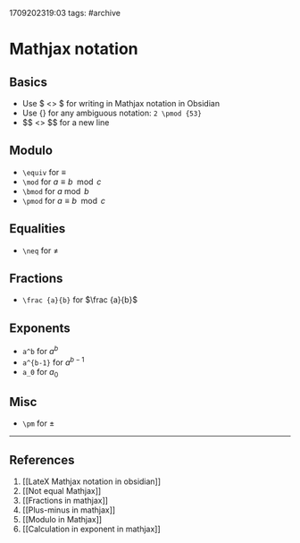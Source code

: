 1709202319:03
tags: #archive
# Mathjax notation

## Basics
- Use \$ <> \$ for writing in Mathjax notation in Obsidian
- Use {} for any ambiguous notation: `2 \pmod {53}`
- \$$ <> \$$ for a new line

## Modulo
- `\equiv` for $\equiv$ 
- `\mod` for $a \equiv b \mod c$ 
- `\bmod` for $a \bmod b$
- `\pmod` for $a \equiv b \mod c$

## Equalities
- `\neq` for $\neq$ 

## Fractions
- `\frac {a}{b}` for $\frac {a}{b}$ 

## Exponents
- `a^b` for $a^b$ 
- `a^{b-1}` for $a^{b-1}$ 
- `a_0` for $a_0$
## Misc
- `\pm` for $\pm$

---
## References
1. [[LateX Mathjax notation in obsidian]]
2. [[Not equal Mathjax]]
3. [[Fractions in mathjax]]
4. [[Plus-minus in mathjax]]
5. [[Modulo in Mathjax]]
6. [[Calculation in exponent in mathjax]]